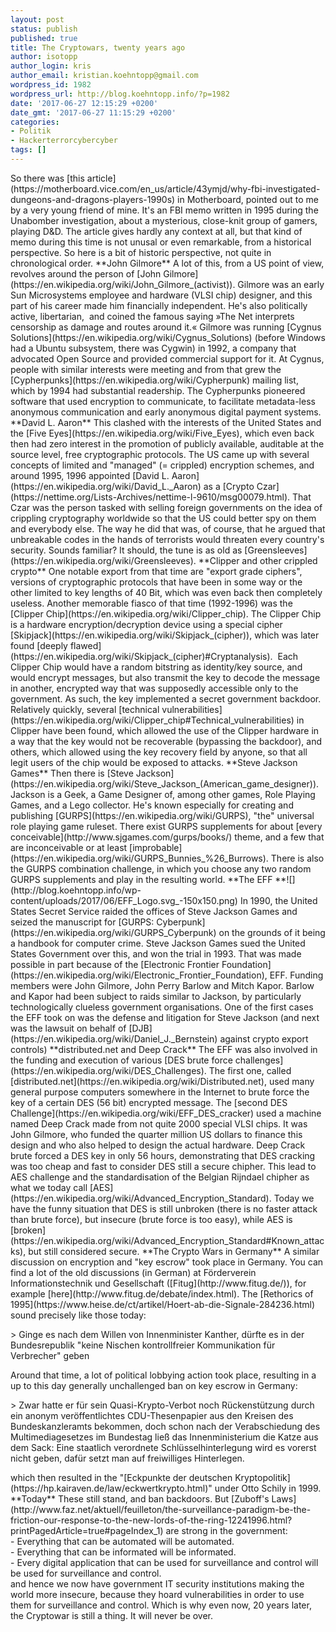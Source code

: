 ```yaml
---
layout: post
status: publish
published: true
title: The Cryptowars, twenty years ago
author: isotopp
author_login: kris
author_email: kristian.koehntopp@gmail.com
wordpress_id: 1982
wordpress_url: http://blog.koehntopp.info/?p=1982
date: '2017-06-27 12:15:29 +0200'
date_gmt: '2017-06-27 11:15:29 +0200'
categories:
- Politik
- Hackerterrorcybercyber
tags: []
---
```

<p>So there was [this article](https://motherboard.vice.com/en_us/article/43ymjd/why-fbi-investigated-dungeons-and-dragons-players-1990s) in Motherboard, pointed out to me by a very young friend of mine. It's an FBI memo written in 1995 during the Unabomber investigation, about a mysterious, close-knit group of gamers, playing D&D. The article gives hardly any context at all, but that kind of memo during this time is not unusal or even remarkable, from a historical perspective. So here is a bit of historic perspective, not quite in chronological order. **John Gilmore** A lot of this, from a US point of view, revolves around the person of [John Gilmore](https://en.wikipedia.org/wiki/John_Gilmore_(activist)). Gilmore was an early Sun Microsystems employee and hardware (VLSI chip) designer, and this part of his career made him financially independent. He's also politically active, libertarian, &nbsp;and coined the famous saying »The Net interprets censorship as damage and routes around it.« <!--more--> Gilmore was running [Cygnus Solutions](https://en.wikipedia.org/wiki/Cygnus_Solutions)&nbsp;(before Windows had a Ubuntu subsystem, there was Cygwin) in 1992, a company that advocated Open Source and provided commercial support for it. At Cygnus, people with similar interests were meeting and from that grew the [Cypherpunks](https://en.wikipedia.org/wiki/Cypherpunk) mailing list, which by 1994 had substantial readership. The Cypherpunks pioneered software that used encryption to communicate, to facilitate metadata-less anonymous communication and early anonymous digital payment systems. **David L. Aaron** This clashed with the interests of the United States and the [Five Eyes](https://en.wikipedia.org/wiki/Five_Eyes), which even back then had zero interest in the promotion of publicly available, auditable at the source level, free cryptographic protocols. The US came up with several concepts of limited and "managed" (= crippled) encryption schemes, and around 1995, 1996 appointed [David L. Aaron](https://en.wikipedia.org/wiki/David_L._Aaron) as a [Crypto Czar](https://nettime.org/Lists-Archives/nettime-l-9610/msg00079.html). That Czar was the person tasked with selling foreign governments on the idea of crippling cryptography worldwide so that the US could better spy on them and everybody else. The way he did that was, of course, that he argued that unbreakable codes in the hands of terrorists would threaten every country's security. Sounds familiar? It should, the tune is as old as [Greensleeves](https://en.wikipedia.org/wiki/Greensleeves). **Clipper and other crippled crypto** One notable export from that time are "export grade ciphers", versions of cryptographic protocols that have been in some way or the other limited to key lengths of 40 Bit, which was even back then completely useless. Another memorable fiasco of that time (1992-1996) was the [Clipper Chip](https://en.wikipedia.org/wiki/Clipper_chip). The Clipper Chip is a hardware encryption/decryption device using a special cipher [Skipjack](https://en.wikipedia.org/wiki/Skipjack_(cipher)), which was later found [deeply flawed](https://en.wikipedia.org/wiki/Skipjack_(cipher)#Cryptanalysis). &nbsp;Each Clipper Chip would have a random bitstring as identity/key source, and would encrypt messages, but also transmit the key to decode the message in another, encrypted way that was supposedly accessible only to the government. As such, the key implemented a secret government backdoor. Relatively quickly, several [technical vulnerabilities](https://en.wikipedia.org/wiki/Clipper_chip#Technical_vulnerabilities) in Clipper have been found, which allowed the use of the Clipper hardware in a way that the key would not be recoverable (bypassing the backdoor), and others, which allowed using the key recovery field by anyone, so that all legit users of the chip would be exposed to attacks. **Steve Jackson Games** Then there is [Steve Jackson](https://en.wikipedia.org/wiki/Steve_Jackson_(American_game_designer)). Jackson is a Geek, a Game Designer of, among other games, Role Playing Games, and a Lego collector. He's known especially for creating and publishing [GURPS](https://en.wikipedia.org/wiki/GURPS), "the" universal role playing game ruleset. There exist GURPS supplements for about [every conceivable](http://www.sjgames.com/gurps/books/) theme, and a few that are inconceivable&nbsp;or at least [improbable](https://en.wikipedia.org/wiki/GURPS_Bunnies_%26_Burrows). There is also the GURPS combination challenge, in which you choose any two random GURPS supplements and play in the resulting world. **The EFF&nbsp;**![](http://blog.koehntopp.info/wp-content/uploads/2017/06/EFF_Logo.svg_-150x150.png) In 1990, the United States Secret Service raided the offices of Steve Jackson Games and seized the manuscript for [GURPS: Cyberpunk](https://en.wikipedia.org/wiki/GURPS_Cyberpunk)&nbsp;on the grounds of it being a handbook for computer crime. Steve Jackson Games sued the United States Government over this, and won the trial in 1993. That was made possible in part because of the [Electronic Frontier Foundation](https://en.wikipedia.org/wiki/Electronic_Frontier_Foundation), EFF. Funding members were John Gilmore, John Perry Barlow and Mitch Kapor. Barlow and Kapor had been subject to raids similar to Jackson, by particularly technologically clueless government organisations. One of the first cases the EFF took on was the defense and litigation for Steve Jackson (and next was the lawsuit on behalf of [DJB](https://en.wikipedia.org/wiki/Daniel_J._Bernstein) against crypto export controls) **distributed.net and Deep Crack** The EFF was also involved in the funding and execution of various [DES brute force challenges](https://en.wikipedia.org/wiki/DES_Challenges). The first one, called [distributed.net](https://en.wikipedia.org/wiki/Distributed.net), used many general purpose computers somewhere in the Internet to brute force the key of a certain DES (56 bit) encrypted message. The [second DES Challenge](https://en.wikipedia.org/wiki/EFF_DES_cracker) used a machine named Deep Crack made from not quite 2000 special VLSI chips. It was John Gilmore, who funded the quarter million US dollars to finance this design and who also helped to design the actual hardware. Deep Crack brute forced a DES key in only 56 hours, demonstrating that DES cracking was too cheap and fast to consider DES still a secure chipher. This lead to AES challenge and the standardisation of the Belgian Rijndael chipher as what we today call [AES](https://en.wikipedia.org/wiki/Advanced_Encryption_Standard). Today we have the funny situation that DES is still unbroken (there is no faster attack than brute force), but insecure (brute force is too easy), while AES is [broken](https://en.wikipedia.org/wiki/Advanced_Encryption_Standard#Known_attacks), but still considered secure. **The Crypto Wars in Germany** A similar discussion on encryption and "key escrow" took place in Germany. You can find a lot of the old discussions (in German) at&nbsp;Förderverein Informationstechnik und Gesellschaft ([Fitug](http://www.fitug.de/)), for example [here](http://www.fitug.de/debate/index.html). The [Rethorics of 1995](https://www.heise.de/ct/artikel/Hoert-ab-die-Signale-284236.html) sound precisely like those today:</p>
<p>> Ginge es nach dem Willen von Innenminister Kanther, dürfte es in der Bundesrepublik "keine Nischen kontrollfreier Kommunikation für Verbrecher" geben</p>
<p> Around that time, a lot of political lobbying action took place, resulting in a up to this day generally unchallenged ban on key escrow in Germany: </p>
<p>> Zwar hatte er für sein Quasi-Krypto-Verbot noch Rückenstützung durch ein anonym veröffentlichtes CDU-Thesenpapier aus den Kreisen des Bundeskanzleramts bekommen, doch schon nach der Verabschiedung des Multimediagesetzes im Bundestag ließ das Innenministerium die Katze aus dem Sack: Eine staatlich verordnete Schlüsselhinterlegung wird es vorerst nicht geben, dafür setzt man auf freiwilliges Hinterlegen.</p>
<p> which then resulted in the "[Eckpunkte der deutschen Kryptopolitik](https://hp.kairaven.de/law/eckwertkrypto.html)" under Otto Schily in 1999. **Today** These still stand, and ban backdoors. But [Zuboff's Laws](http://www.faz.net/aktuell/feuilleton/the-surveillance-paradigm-be-the-friction-our-response-to-the-new-lords-of-the-ring-12241996.html?printPagedArticle=true#pageIndex_1) are strong in the government:<br />
- Everything that can be automated will be automated.<br />
- Everything that can be informated will be informated.<br />
- Every digital application that can be used for surveillance and control will be used for surveillance and control.<br />
 and hence we now have government IT security institutions making the world more insecure, because they hoard vulnerabilities in order to use them for surveillance and control. Which is why even now, 20 years later, the Cryptowar is still a thing. It will never be over.</p>
